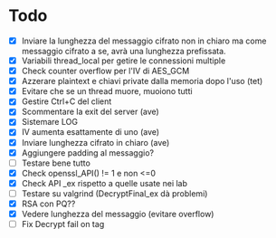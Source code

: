 # Todo

- [x] Inviare la lunghezza del messaggio cifrato non in chiaro ma come messaggio cifrato a se, avrà una lunghezza prefissata.
- [x] Variabili thread_local per getire le connessioni multiple
- [x] Check counter overflow per l'IV di AES_GCM
- [x] Azzerare plaintext e chiavi private dalla memoria dopo l'uso (tet)
- [x] Evitare che se un thread muore, muoiono tutti
- [x] Gestire Ctrl+C del client
- [x] Scommentare la exit del server (ave)
- [x] Sistemare LOG
- [x] IV aumenta esattamente di uno (ave)
- [x] Inviare lunghezza cifrato in chiaro (ave)
- [x] Aggiungere padding al messaggio?
- [ ] Testare bene tutto
- [x] Check openssl_API() != 1 e non <=0
- [x] Check API _ex rispetto a quelle usate nei lab
- [ ] Testare su valgrind (DecryptFinal_ex dà problemi)
- [x] RSA con PQ??
- [x] Vedere lunghezza del messaggio (evitare overflow)
- [ ] Fix Decrypt fail on tag
